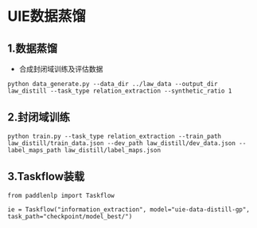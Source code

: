 # UIE数据蒸馏

## 1.数据蒸馏

- 合成封闭域训练及评估数据

```shell
python data_generate.py --data_dir ../law_data --output_dir law_distill --task_type relation_extraction --synthetic_ratio 1
```

## 2.封闭域训练

```shell
python train.py --task_type relation_extraction --train_path law_distill/train_data.json --dev_path law_distill/dev_data.json --label_maps_path law_distill/label_maps.json
```

## 3.Taskflow装载

```shell
from paddlenlp import Taskflow

ie = Taskflow("information_extraction", model="uie-data-distill-gp", task_path="checkpoint/model_best/")
```
